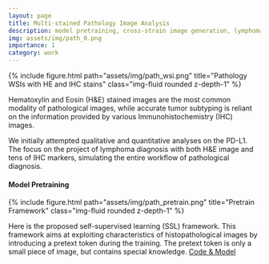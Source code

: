 ```yaml
---
layout: page
title: Multi-stained Pathology Image Analysis
description: model pretraining, cross-strain image generation, lymphoma classification
img: assets/img/path_0.png
importance: 1
category: work
---
```



<div class="row">
    <div class="col-sm mt-3 mt-md-0">
        {% include figure.html path="assets/img/path_wsi.png" title="Pathology WSIs with HE and IHC stains" class="img-fluid rounded z-depth-1" %}
    </div>
</div>
<!-- <div class="caption">
    This image can also have a caption. It's like magic.
</div> -->

Hematoxylin and Eosin (H&E) stained images are the most common modality of pathological images, while accurate tumor subtyping is reliant on the information provided by various Immunohistochemistry (IHC) images. 

We initially attempted qualitative and quantitative analyses on the PD-L1. The focus on the project of lymphoma diagnosis with both H&E image and tens of IHC markers, simulating the entire workflow of pathological diagnosis.


#### Model Pretraining

<div class="row">
    <div class="col-sm mt-3 mt-md-0">
        {% include figure.html path="assets/img/path_pretrain.png" title="Pretrain Framework" class="img-fluid rounded z-depth-1" %}
    </div>
</div>

Here is the proposed self-supervised learning (SSL) framework. This framework aims at exploiting characteristics of histopathological images by introducing a pretext token during the training. The pretext token is only a small piece of image, but contains special knowledge. [Code & Model](https://github.com/openmedlab/PathoDuet)